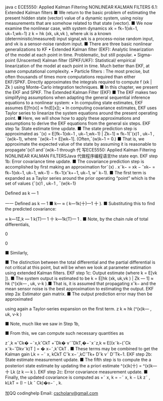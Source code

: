 java c ECE5550: Applied Kalman Filtering NONLINEAR KALMAN FILTERS 6.1: Extended Kalman ﬁlters ■ We return to the basic problem of estimating the present hidden state (vector) value of a dynamic system, using noisy measurements that are somehow related to that state (vector). ■ We now examine the nonlinear case, with system dynamics xk = fk−1(xk−1, uk−1,wk−1) z k = hk (xk, uk,vk ), where uk is a known (deterministic/measured) input signal,wk is a process-noise random input, and vk is a sensor-noise random input. ■ There are three basic nonlinear generalizations to KF • Extended Kalman ﬁlter (EKF): Analytic linearization of the model at each point in time. Problematic, but still popular. • Sigma-point (Unscented) Kalman ﬁlter (SPKF/UKF): Statistical/ empirical linearization of the model at each point in time. Much better than EKF, at same computational complexity. • Particle ﬁlters : The most precise, but often thousands of times more computations required than either EKF/SPKF. Directly approximates the integrals required to compute f (xk | Zk ) using Monte-Carlo integration techniques. ■ In this chapter, we present the EKF and SPKF. The Extended Kalman Filter (EKF) ■ The EKF makes two simplifying assumptions when adapting the general sequential inference equations to a nonlinear system: • In computing state estimates, EKF assumes E[fn(x)] ≈ fn(E[x]); • In computing covariance estimates, EKF uses Taylor series to linearize the system equations around the present operating point. ■ Here, we will show how to apply these approximations and assumptions to derive the EKF equations from the general six steps. EKF step 1a: State estimate time update. ■ The state prediction step is approximated as ˆ(x) = E[fk−1(xk−1 , uk−1,wk−1) | Zk−1] ≈ fk−1(ˆ(x)1 , uk−1 , ¯(w)k−1), where ¯(w)k−1 = E[wk−1]. (Often,¯(w)k−1 = 0.) ■ That is, we approximate the expected value of the state by assuming it is reasonable to propagateˆ(x)1 and¯(w)k−1 through 代 写ECE5550: Applied Kalman Filtering NONLINEAR KALMAN FILTERSJava 代做程序编程语言the state eqn. EKF step 1b: Error covariance time update. ■ The covariance prediction step is accomplished by ﬁrst making an approximation for˜(x) . x˜k− = xk − ˆxk− = fk−1(xk−1, uk−1, wk−1) − fk−1(xˆk+−1, uk−1, w¯ k−1). ■ The ﬁrst term is expanded as a Taylor series around the prior operating “point” which is the set of values {ˆ(x)1 , uk−1 , ¯(w)k−1}

Deﬁned as k — 1

一一 Deﬁned as k — 1 ■ k— ≈ ( k—1k(十)—1 十 ). ■ Substituting this to ﬁnd the predicted covariance:

≈ k—1Σ,k — 1 k(T)— 1 十 k—1k(T)— 1 . ■ Note, by the chain rule of total differentials,

0

0

■ Similarly,

■ The distinction between the total differential and the partial differential is not critical at this point, but will be when we look at parameter estimation using extended Kalman ﬁlters. EKF step 1c: Output estimate (where k = E[vk ]). ■ The system output is estimated to be k = E[hk (xk, uk,vk ) | Zk — 1] ≈ hk (^(x)k— , uk, v-k ).■ That is, it is assumed that propagating xˆk− and the mean sensor noise is the best approximation to estimating the output. EKF step 2a: Estimator gain matrix. ■ The output prediction error may then be approximated

using again a Taylor-series expansion on the ﬁrst term. z k ≈ hk (^(x)k— , uk, v-k )

■ Note, much like we saw in Step 1b,

■ From this, we can compute such necessary quantities as

z˜,k ≈ˆCk� −˜x,kˆCkT +ˆDk� v˜ˆDkT,�−˜x˜z,k ≈ E[(x˜k−(ˆCk x˜k−ˆDkv˜k)T ] = � x−˜,kˆCkT . ■ These terms may be combined to get the Kalman gain Lk = −˜ x, kCkT Cˆk x−˜,kCˆTk+ Dˆk v˜ DˆTk−1. EKF step 2b: State estimate measurement update. ■ The ﬁfth step is to compute the a posteriori state estimate by updating the a priori estimate ^(x)k(十) = ^(x)k— 十 Lk (z k — k ). EKF step 2c: Error covariance measurement update. ■ Finally, the updated covariance is computed as +˜ x, k = −˜ x, k − Lk z˜ , kLkT = (I − Lk ˆ Ck)�x−˜ , k.

加QQ codinghelp Email: cscholary@gmail.com


